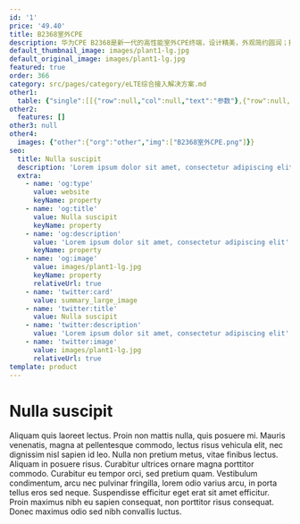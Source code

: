 ```yaml
---
id: '1'
price: '49.40'
title: B2368室外CPE
description: 华为CPE B2368是新一代的高性能室外CPE终端，设计精美，外观简约圆润；技术先进，创新的浮地防雷技术，不需接地线，为用户提供安全快速的安装体验；安装灵活，支持用户抱杆，挂墙，靠窗自安装，享受DIY式体验，开机即用。
default_thumbnail_image: images/plant1-lg.jpg
default_original_image: images/plant1-lg.jpg
featured: true
order: 366
category: src/pages/category/eLTE综合接入解决方案.md
other1: 
  table: {"single":[[{"row":null,"col":null,"text":"参数"},{"row":null,"col":null,"text":"B2368-57"},{"row":null,"col":null,"text":"B2368-66"},{"row":null,"col":null,"text":"B2366 ODU only"}],[{"row":null,"col":null,"text":"芯片"},{"row":null,"col":null,"text":"海思 Balong750"},{"row":null,"col":null,"text":"海思 Balong750"},{"row":null,"col":null,"text":"海思 Balong750"}],[{"row":null,"col":null,"text":"形态"},{"row":null,"col":null,"text":"室外单元+室内单元"},{"row":null,"col":null,"text":"室外单元+室内单元"},{"row":null,"col":null,"text":"室外单元 + 电源模块"}],[{"row":null,"col":null,"text":"尺寸"},{"row":null,"col":null,"text":"室外单元: 125mm(直径) X 275 mm (高)\n室内单元:  166 mm X 124 mm X 50mm"},{"row":null,"col":null,"text":"室外单元: 125mm(直径) X 275 mm (高)\n室内单元:  166 mm X 124 mm X 50mm"},{"row":null,"col":null,"text":"室外单元: 125mm(直径) X 275 mm (高)\n电源模块: 70.6 mm X 56 mm X 27mm"}],[{"row":null,"col":null,"text":"重量"},{"row":null,"col":null,"text":"室外单元: <1.5 kg\n室内单元: < 290g\n共: ~4.2kg "},{"row":null,"col":null,"text":"室外单元: <1.5 kg\n室内单元: < 290g\n共: ~4.2kg "},{"row":null,"col":null,"text":"室外单元: <2 kg\n电源适配器+电源模块: <100g\n共: ~4.2kg 包括包装盒和工具包"}],[{"row":null,"col":null,"text":"保护级别"},{"row":null,"col":null,"text":"室外单元: IP65"},{"row":null,"col":null,"text":"室外单元: IP65"},{"row":null,"col":null,"text":"室外单元: IP65"}],[{"row":null,"col":null,"text":"操作系统"},{"row":null,"col":null,"text":"Windows 10, Windows 8.1, Windows 8, Windows 7, Mac OS X 10.9, 10.8, and 10.7 with latest upgrades, Linux"},{"row":null,"col":null,"text":"Windows 10, Windows 8.1, Windows 8, Windows 7, Mac OS X 10.9, 10.8, and 10.7 with latest upgrades, Linux"},{"row":null,"col":null,"text":"Windows 10, Windows 8.1, Windows 8, Windows 7, Mac OS X 10.9, 10.8, and 10.7 with latest upgrades, Linux,"}],[{"row":null,"col":null,"text":"协议版本"},{"row":null,"col":null,"text":"3GPP Release 10 / 11 /12"},{"row":null,"col":null,"text":"3GPP Release 10 / 11 /12"},{"row":null,"col":null,"text":"3GPP Release 10 / 11 /12"}],[{"row":null,"col":null,"text":"频段"},{"row":null,"col":null,"text":"TDD LTE：B40/B41/B42\nFDD LTE：B2/B4/B7/B28"},{"row":null,"col":null,"text":"TDD LTE：B38/B40/B41/B42/B43\nFDD LTE：B1/B3/B7/B8/B20"},{"row":null,"col":null,"text":"B2368-A01:B1/B3/B7/B8/B20/B38/B40/B41/B42/B43\nB2368-A02:B2/B4/B7/B28/B38/B40/B41/B42/B43"}],[{"row":null,"col":null,"text":"载波聚合(CA)"},{"row":null,"col":null,"text":"FDD + TDD DL 2CC CA \nTDD DL 2CC CA / FDD DL 2CC CA\nTDD UL 2CC CA/ FDD UL 2CC CA "},{"row":null,"col":null,"text":"TDD DL 2CC CA / FDD DL 2CC CA\nFDD + TDD DL 2CC CA / TDD + FDD DL 2CC CA\nTDD UL 2CC CA / FDD UL 2CC CA\nFDD + TDD UL 2CC CA / TDD + FDD UL 2CC CA"},{"row":null,"col":null,"text":"TDD + FDD CA\nTDD DL 2CC CA / FDD DL 2CC CA\nTDD UL 2CC CA/ FDD UL 2CC CA"}],[{"row":null,"col":null,"text":"带宽"},{"row":null,"col":null,"text":"FDD: 5MHz, 10MHz, 15MHz, 20MHz\nTDD: 10MHz, 15MHz, 20MHz"},{"row":null,"col":null,"text":"FDD: 5MHz, 10MHz, 15MHz, 20MHz\nTDD: 10MHz, 15MHz, 20MHz"},{"row":null,"col":null,"text":"FDD: 5MHz, 10MHz, 15MHz, 20MHz\nTDD: 10MHz, 15MHz, 20MHz"}],[{"row":null,"col":null,"text":"发射功率"},{"row":null,"col":null,"text":"23dBm±2.7dB"},{"row":null,"col":null,"text":"23dBm±2.7dB"},{"row":null,"col":null,"text":"23dBm±2.7dB"}],[{"row":null,"col":null,"text":"天线增益"},{"row":null,"col":null,"text":"Band2/Band4/Band7: 3~4dBi\nBand28: 0~2dBi\nBand40/Band41: 6~7dBi\nBand42: 8~9dBi"},{"row":null,"col":null,"text":"Band1: 3~4dBi\nBand3: 4~5dBi\nBand7/ Band38/Band40/Band41 : 6~7dBi\nBand8/Band20: 0~2dBi\nBand42/Band43: 8~9dBi"},{"row":null,"col":null,"text":"B2368-A01\n3.4G-3.8G(TDD)， 8-9dBi\n2.3G-2.6G(TDD)，6-7dBi;\n1.8G-2.6G(FDD)， 3-4dBi(Band1); 6-7dBi(Band3/Band7)\n700M-900M(FDD)， 0-2dBi\nB2368-A02\n3.4G-3.8G（TDD）:8-9dBi\n1.8G-2.6G:TDD 6-7dBi, FDD 3-4 dBi;\n700-900M(FDD):0-2dBi"}],[{"row":null,"col":null,"text":"多发多收(MIMO)"},{"row":null,"col":null,"text":"1T/4R (TDD), 1T/2R (FDD) "},{"row":null,"col":null,"text":"1T/4R (TDD), 1T/4R (FDD B3/7),1T/2R(FDD 1/8/20)"},{"row":null,"col":null,"text":"1T/4R (TDD), 1T/4R (FDD B3/7), 1T/2R(FDD 1/8/20)"}],[{"row":null,"col":null,"text":"LTE传输模式"},{"row":null,"col":null,"text":"TM2/3/4/7/8/9"},{"row":null,"col":null,"text":"TM2/3/4/7/8/9"},{"row":null,"col":null,"text":"TM2/3/4/7/8/9"}],[{"row":null,"col":null,"text":"接口"},{"row":null,"col":null,"text":"室内单元：\n3 网口 (RJ45),10/100/1000 Mbps\n1 Giga PSU(Power Supply Unit 电源模块) WAN口 (RJ45) ,10/100/1000 Mbps\n1 传统电话业务(POTS)接口 (RJ11)\n1 电源键\n1 复位键\n1 Wi-Fi保护设置(WPS)按钮\n1 直流电输入插口\n室外单元:\n1 Giga PSU(Power Supply Unit 电源模块) LAN口 (RJ45) ,10/100/1000 Mbps\n1 USIM 卡槽 (3FF) "},{"row":null,"col":null,"text":"室内单元：\n3 网口 (RJ45),10/100/1000 Mbps\n1 Giga PSU(Power Supply Unit 电源模块) WAN口 (RJ45) ,10/100/1000 Mbps\n1 传统电话业务(POTS)接口 (RJ11)\n1 电源键\n1 复位键\n1 Wi-Fi保护设置(WPS)按钮\n1 直流电输入插口\n室外单元:\n1 Giga PSU(Power Supply Unit 电源模块) LAN口 (RJ45) ,10/100/1000 Mbps\n1 USIM 卡槽 (3FF) "},{"row":null,"col":null,"text":"室外单元：\n1 Giga PSU(Power Supply Unit 电源模块) LAN口 (RJ45) ,10/100/1000 Mbps\n1 USIM 卡槽 (3FF)\n电源模块：\n1 PSU(Power Supply Unit 电源模块) WAN口 (RJ45)\n1 10/100/1000 Mbps 网口(RJ45)\n1 直流电输入插口"}],[{"row":null,"col":null,"text":"IP组网方式"},{"row":null,"col":null,"text":"L2/L3 VPN / 3 APN / IPV4/IPv4&v6"},{"row":null,"col":null,"text":"L2/L3 VPN / 3 APN / IPV4/IPv4&v6"},{"row":null,"col":null,"text":"IP pass through"}],[{"row":null,"col":null,"text":"VoIP"},{"row":null,"col":null,"text":"G.711u-law,G.729,G.711a-law"},{"row":null,"col":null,"text":"G.711u-law,G.729,G.711a-law"},{"row":null,"col":null,"text":"-"}],[{"row":null,"col":null,"text":"终端管理"},{"row":null,"col":null,"text":"TR069: SNMPv3(SNMPv3 需定制) ;FOTA"},{"row":null,"col":null,"text":"TR069: SNMPv3(SNMPv3 需定制) ;FOTA"},{"row":null,"col":null,"text":"TR069,FOTA"}],[{"row":null,"col":null,"text":"Wi-Fi"},{"row":null,"col":null,"text":"2x2 MIMO 802.11ac/b/g/n, 2.4 GHz & 5GHz Wi-Fi"},{"row":null,"col":null,"text":"2x2 MIMO 802.11ac/b/g/n, 2.4 GHz & 5GHz Wi-Fi"},{"row":null,"col":null,"text":"-"}],[{"row":null,"col":null,"text":"Wi-Fi加密"},{"row":null,"col":null,"text":"AES,TKIP + AES"},{"row":null,"col":null,"text":"AES,TKIP + AES"},{"row":null,"col":null,"text":"-"}]]}
other2:
  features: []
other3: null
other4:
  images: {"other":{"org":"other","img":["B2368室外CPE.png"]}}
seo:
  title: Nulla suscipit
  description: 'Lorem ipsum dolor sit amet, consectetur adipiscing elit'
  extra:
    - name: 'og:type'
      value: website
      keyName: property
    - name: 'og:title'
      value: Nulla suscipit
      keyName: property
    - name: 'og:description'
      value: 'Lorem ipsum dolor sit amet, consectetur adipiscing elit'
      keyName: property
    - name: 'og:image'
      value: images/plant1-lg.jpg
      keyName: property
      relativeUrl: true
    - name: 'twitter:card'
      value: summary_large_image
    - name: 'twitter:title'
      value: Nulla suscipit
    - name: 'twitter:description'
      value: 'Lorem ipsum dolor sit amet, consectetur adipiscing elit'
    - name: 'twitter:image'
      value: images/plant1-lg.jpg
      relativeUrl: true
template: product
---
```


# Nulla suscipit

Aliquam quis laoreet lectus. Proin non mattis nulla, quis posuere mi. Mauris venenatis, magna at pellentesque commodo, lectus risus vehicula elit, nec dignissim nisl sapien id leo. Nulla non pretium metus, vitae finibus lectus. Aliquam in posuere risus. Curabitur ultrices ornare magna porttitor commodo. Curabitur eu tempor orci, sed pretium quam. Vestibulum condimentum, arcu nec pulvinar fringilla, lorem odio varius arcu, in porta tellus eros sed neque. Suspendisse efficitur eget erat sit amet efficitur. Proin maximus nibh eu sapien consequat, non porttitor risus consequat. Donec maximus odio sed nibh convallis luctus.